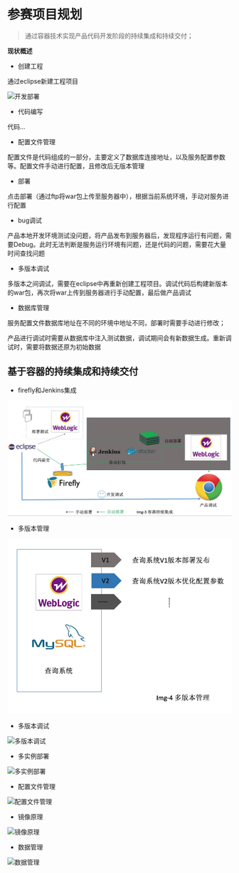# 参赛项目规划

> 通过容器技术实现产品代码开发阶段的持续集成和持续交付；

**现状概述**

- 创建工程

通过eclipse新建工程项目

![开发部署](/assets/img-1开发流程.jpeg) 

- 代码编写

代码...

- 配置文件管理

配置文件是代码组成的一部分，主要定义了数据库连接地址，以及服务配置参数等。配置文件手动进行配置，且修改后无版本管理

- 部署

点击部署（通过ftp将war包上传至服务器中），根据当前系统环境，手动对服务进行配置

- bug调试

产品本地开发环境测试没问题，将产品发布到服务器后，发现程序运行有问题，需要Debug。此时无法判断是服务运行环境有问题，还是代码的问题，需要花大量时间查找问题

- 多版本调试

多版本之间调试，需要在eclipse中再重新创建工程项目。调试代码后构建新版本的war包，再次将war上传到服务器进行手动配置，最后做产品调试

- 数据库管理

服务配置文件数据库地址在不同的环境中地址不同，部署时需要手动进行修改；

产品进行调试时需要从数据库中注入测试数据，调试期间会有新数据生成。重新调试时，需要将数据还原为初始数据

## 基于容器的持续集成和持续交付

- firefly和Jenkins集成

![自动集成](assets/img-3自动集成.jpeg)

- 多版本管理

![多版本管理](assets/img-4多版本管理.jpeg)

- 多版本调试

![多版本调试](/assets/img-2多版本调试.jpeg)

- 多实例部署

![多实例部署](/assets/img-5多实例部署.jpeg)

- 配置文件管理

![配置文件管理](/assets/img-6配置文件管理.jpeg)

- 镜像原理

![镜像原理](/assets/img-8镜像原理.jpeg)

- 数据管理

![数据管理](/assets/img-7数据管理.jpeg)





